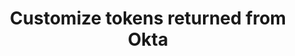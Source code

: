 ---
title: Customize tokens returned from Okta
excerpt: Define custom claims and Groups claims for tokens returned from Okta.
layout: Guides
sections:
 - overview
 - request-token-claim
 - add-custom-claim
 - create-app-profile-attribute
 - next-steps
---